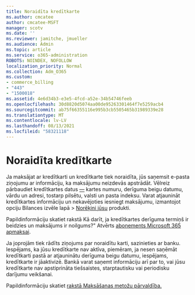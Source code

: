 ```yaml
---
title: Noraidīta kredītkarte
ms.author: cmcatee
author: cmcatee-MSFT
manager: scotv
ms.date: ''
ms.reviewer: jamitche, jmueller
ms.audience: Admin
ms.topic: article
ms.service: o365-administration
ROBOTS: NOINDEX, NOFOLLOW
localization_priority: Normal
ms.collection: Adm_O365
ms.custom:
- commerce_billing
- "443"
- "1500018"
ms.assetid: 4e6d34b3-e3e5-4fcd-a52e-34b54746feeb
ms.openlocfilehash: 30d8820d5074aa00de95263301464f7e5259acb4
ms.sourcegitcommit: ab75f66355116e995b3cb5505465b31989339e28
ms.translationtype: MT
ms.contentlocale: lv-LV
ms.lasthandoff: 08/13/2021
ms.locfileid: "58321118"
---
```

# <a name="declined-credit-card"></a>Noraidīta kredītkarte

Ja maksājat ar kredītkarti un kredītkarte tiek noraidīta, jūs saņemsit e-pasta ziņojumu ar informāciju, ka maksājumu neizdevās apstrādāt. Vēlreiz pārbaudiet kredītkartes datus [—](https://go.microsoft.com/fwlink/p/?linkid=842054) kartes numuru, derīguma beigu datumu, vārdu un adresi, tostarp pilsētu, valsti un pasta indeksu. Varat atjaunināt kredītkartes informāciju un nekavējoties iesniegt  maksājumu, izmantojot opciju Bilances izvēle lapā   >  [Norēķini jūsu](https://go.microsoft.com/fwlink/p/?linkid=842054) produkti.

Papildinformāciju skatiet rakstā Kā darīt, ja kredītkartes derīguma termiņš ir beidzies un maksājums ir noilgums?" Atvērts [abonements Microsoft 365 apmaksai](https://docs.microsoft.com/microsoft-365/commerce/billing-and-payments/pay-for-your-subscription#what-if-my-credit-card-was-declined-and-my-payment-is-past-due).
  
Ja joprojām tiek rādīts ziņojums par noraidītu karti, sazinieties ar banku. Iespējams, ka jūsu kredītkarte nav aktīva, piemēram, ja nesen saņēmāt kredītkarti pastā ar atjauninātu derīguma beigu datumu, iespējams, kredītkarte ir jāaktivizē. Bankā varat saņemt informāciju arī par to, vai jūsu kredītkarte nav apstiprināta tiešsaistes, starptautisku vai periodisku darījumu veikšanai.
  
Papildinformāciju skatiet [rakstā Maksāšanas metožu pārvaldība.](https://docs.microsoft.com/microsoft-365/commerce/billing-and-payments/manage-payment-methods)